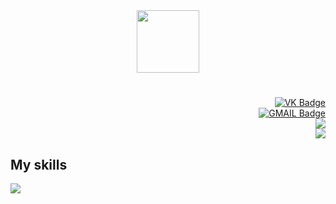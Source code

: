 <div id="header" align="center">
  <img src="https://media.giphy.com/media/JKo6P5QyuFkuhLlfVq/giphy.gif" width="100" />
</div>

<h3></h3>
<h1></h1>

<div display="block" align="right">
  <div id="social-networks">
    <a href="https://vk.com/sa1monk">
      <img src="https://img.shields.io/badge/VK-blue?logo=VK&logoColor=white&style=for-the-badge" alt="VK Badge" />
    </a>
  </div>
  <div id="my-gmail">
    <a href="mailto:sa1montov@gmail.com">
      <img src="https://img.shields.io/badge/gmail-grey?logo=gmail&logoColor=white&style=for-the-badge" alt="GMAIL Badge" />
    </a>
  </div>
  <div id="my-leetcode">
    <a href="https://leetcode.com/sa1mont/">
      <img src="https://img.shields.io/badge/-LeetCode-FFA116?style=for-the-badge&logo=LeetCode&logoColor=black" />
    </a>
  </div>
  <div id="my-codewars">
    <a href="https://www.codewars.com/users/sa1mont">
      <img src="https://img.shields.io/badge/Codewars-B1361E?style=for-the-badge&logo=Codewars&logoColor=white" />
    </a>
  </div>
</div>
<div>
  <h2>My skills</h2>
  <div>
    <img src="https://img.shields.io/badge/Python-3776AB?style=for-the-badge&logo=python&logoColor=white" />
  </div>
</div>

<div id="profile-views" align="center">
  <img src="https://komarev.com/ghpvc/?username=sa1mont&style=flat-square&color=blue" alt="" />
</div>
<!-- <div id="greeting" align="center">
  Hi there 👋
</div> -->

<!--
**sa1mont/sa1mont** is a ✨ _special_ ✨ repository because its `README.md` (this file) appears on your GitHub profile.

Here are some ideas to get you started:

- 🔭 I’m currently working on ...
- 🌱 I’m currently learning ...
- 👯 I’m looking to collaborate on ...
- 🤔 I’m looking for help with ...
- 💬 Ask me about ...
- 📫 How to reach me: ...
- 😄 Pronouns: ...
- ⚡ Fun fact: ...
-->
